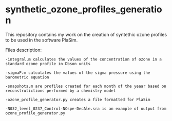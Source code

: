 # synthetic_ozone_profiles_generation
This repository contains my work on the creation of syntethic ozone profiles to be used in the software PlaSim. 


Files description:

	-integral.m calculates the values of the concentration of ozone in a standard ozone profile in Dbson units
 
	-sigmaP.m calculates the values of the sigma pressure using the barometric equation
 
	-snapshots.m are profiles created for each month of the yeaar based on reconstrutictions performed by a chemistry model
 
	-ozone_profile_generator.py creates a file formatted for PlaSim
 
	-N032_level_0237_Control-NOspe-DecAle.sra is an example of output from ozone_profile_generator.py

